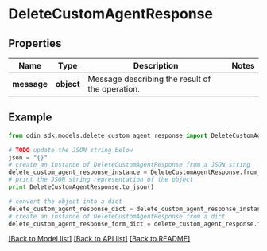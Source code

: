 # DeleteCustomAgentResponse


## Properties

Name | Type | Description | Notes
------------ | ------------- | ------------- | -------------
**message** | **object** | Message describing the result of the operation. | 

## Example

```python
from odin_sdk.models.delete_custom_agent_response import DeleteCustomAgentResponse

# TODO update the JSON string below
json = "{}"
# create an instance of DeleteCustomAgentResponse from a JSON string
delete_custom_agent_response_instance = DeleteCustomAgentResponse.from_json(json)
# print the JSON string representation of the object
print DeleteCustomAgentResponse.to_json()

# convert the object into a dict
delete_custom_agent_response_dict = delete_custom_agent_response_instance.to_dict()
# create an instance of DeleteCustomAgentResponse from a dict
delete_custom_agent_response_form_dict = delete_custom_agent_response.from_dict(delete_custom_agent_response_dict)
```
[[Back to Model list]](../README.md#documentation-for-models) [[Back to API list]](../README.md#documentation-for-api-endpoints) [[Back to README]](../README.md)


